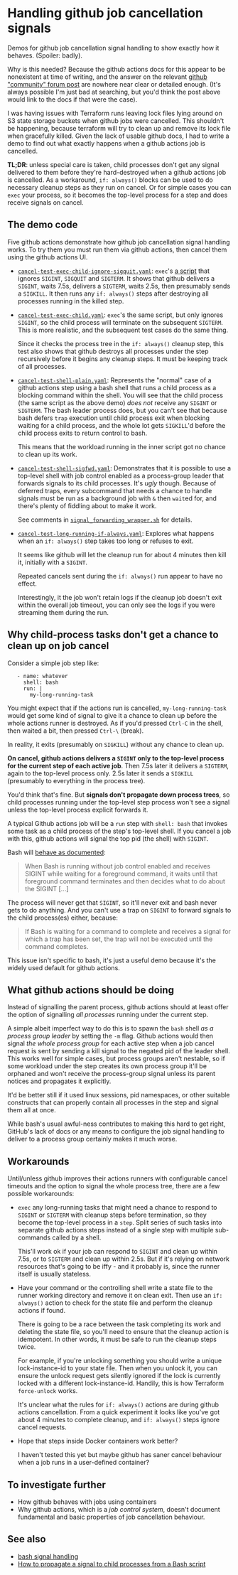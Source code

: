 # Handling github job cancellation signals

Demos for github job cancellation signal handling to show exactly how
it behaves. (Spoiler: badly).

Why is this needed? Because the github actions docs for this appear to be
nonexistent at time of writing, and the answer on the relevant [github
"community" forum post](https://github.com/orgs/community/discussions/26311)
are nowhere near clear or detailed enough. (It's always possible I'm just bad
at searching, but you'd think the post above would link to the docs if that
were the case).

I was having issues with Terraform runs leaving lock files lying around on S3
state storage buckets when github jobs were cancelled. This shouldn't be
happening, because terraform will try to clean up and remove its lock file when
gracefully killed. Given the lack of usable github docs, I had to write a demo
to find out what exactly happens when a github actions job is cancelled.

**TL;DR**: unless special care is taken, child processes don't get any signal
delivered to them before they're hard-destroyed when a github actions job is
cancelled. As a workaround, `if: always()` blocks can be used to do necessary
cleanup steps as they run on cancel. Or for simple cases you can `exec` your
process, so it becomes the top-level process for a step and does receive
signals on cancel.

## The demo code

Five github actions demonstrate how github job cancellation signal handling
works. To try them you must run them via github actions, then cancel them
using the github actions UI.

* [`cancel-test-exec-child-ignore-sigquit.yaml`](.github/workflows/cancel-test-exec-child-ignore-sigquit.yaml):
  `exec`'s [a script](./signaller.py) that ignores `SIGINT`, `SIGQUIT` and
  `SIGTERM`. It shows that github delivers a `SIGINT`, waits 7.5s, delivers a
  `SIGTERM`, waits 2.5s, then presumably sends a `SIGKILL`. It then runs any
  `if: always()` steps after destroying all processes running in the killed
  step.

* [`cancel-test-exec-child.yaml`](.github/workflows/cancel-test-exec-child.yaml):
  `exec`'s the same script, but only ignores `SIGINT`, so the child process
  will terminate on the subsequent `SIGTERM`. This is more realistic, and the
  subsequent test cases do the same thing.

  Since it checks the process tree in the `if: always()` cleanup step, this
  test also shows that github destroys all processes under the step recursively
  before it begins any cleanup steps. It must be keeping track of all
  processes.
  
* [`cancel-test-shell-plain.yaml`](.github/workflows/cancel-test-shell-plain.yaml):
  Represents the "normal" case of a github actions step using a bash shell that
  runs a child process as a blocking command within the shell. You will see that
  the child process (the same script as the above demo) *does not* receive any
  `SIGINT` or `SIGTERM`. The bash leader process does, but you can't see that because
  bash defers `trap` execution until child process exit when blocking waiting for
  a child process, and the whole lot gets `SIGKILL`'d before the child process exits
  to return control to bash.

  This means that the workload running in the inner script got no chance to clean up
  its work.

* [`cancel-test-shell-sigfwd.yaml`](.github/workflows/cancel-test-shell-sigfwd.yaml):
  Demonstrates that it is possible to use a top-level shell with job control
  enabled as a process-group leader that forwards signals to its child
  processes. It's *ugly* though. Because of deferred traps, every subcommand
  that needs a chance to handle signals must be run as a background job with
  `&` then `wait`ed for, and there's plenty of fiddling about to make it work.

  See comments in
  [`signal_forwarding_wrapper.sh`](./signal_forwarding_wrapper.sh) for details.

* [`cancel-test-long-running-if-always.yaml`](.github/workflows/cancel-test-long-running-if-always.yaml):
  Explores what happens when an `if: always()` step takes too long or
  refuses to exit.

  It seems like github will let the cleanup run for about 4 minutes then kill
  it, initially with a `SIGINT`.

  Repeated cancels sent during the `if: always()` run appear to have no effect.

  Interestingly, it the job won't retain logs if the cleanup job doesn't exit
  within the overall job timeout, you can only see the logs if you were
  streaming them during the run.

## Why child-process tasks don't get a chance to clean up on job cancel

Consider a simple job step like:

```
   - name: whatever
     shell: bash
     run: |
       my-long-running-task
```

You might expect that if the actions run is cancelled, `my-long-running-task`
would get some kind of signal to give it a chance to clean up before the whole
actions runner is destroyed. As if you'd pressed `Ctrl-C` in the shell, then
waited a bit, then pressed `Ctrl-\` (break).

In reality, it exits (presumably on `SIGKILL`) without any chance to clean up.

**On cancel, github actions delivers a `SIGINT` only to the top-level process
for the current step of each active job**. Then 7.5s later it delivers a
`SIGTERM`, again to the top-level process only. 2.5s later it sends a `SIGKILL`
(presumably to everything in the process tree).

You'd think that's fine. But **signals don't propagate down process trees**,
so child processes running under the top-level step process won't see a signal
unless the top-level process explicit forwards it.

A typical Github actions job will be a `run` step with `shell: bash` that
invokes some task as a child process of the step's top-level shell. If you
cancel a job with this, github actions will signal the top pid (the shell) with
`SIGINT`. 

Bash will [behave as documented](https://www.gnu.org/software/bash/manual/html_node/Signals.html):

> When Bash is running without job control enabled and receives SIGINT while
> waiting for a foreground command, it waits until that foreground command
> terminates and then decides what to do about the SIGINT [...]

The process will never get that `SIGINT`, so it'll never exit and bash never
gets to do anything. And you can't use a trap on `SIGINT` to forward signals
to the child process(es) either, because:

> If Bash is waiting for a command to complete and receives a signal for which
> a trap has been set, the trap will not be executed until the command
> completes.

This issue isn't specific to bash, it's just a useful demo because it's the
widely used default for github actions.

## What github actions should be doing

Instead of signalling the parent process, github actions should at least offer
the option of signalling *all processes* running under the current step.

A simple albeit imperfect way to do this is to spawn the `bash` shell *as a
process group leader* by setting the `-m` flag. Github actions would then
signal *the whole process group* for each active step when a job cancel request
is sent by sending a kill signal to the negated pid of the leader shell. This
works well for simple cases, but process groups aren't nestable, so if some
workload under the step creates its own process group it'll be orphaned and
won't receive the process-group signal unless its parent notices and propagates
it explicitly.

It'd be better still if it used linux sessions, pid namespaces, or other
suitable constructs that can properly contain all processes in the step and
signal them all at once.

While bash's usual awful-ness contributes to making this hard to get right,
GitHub's lack of docs or any means to configure the job signal handling to
deliver to a process group certainly makes it much worse.

## Workarounds

Until/unless github improves their actions runners with configurable cancel
timeouts and the option to signal the whole process tree, there are a few
possible workarounds:

* `exec` any long-running tasks that might need a chance to respond to `SIGINT`
  or `SIGTERM` with cleanup steps before termination, so they become the top-level
  process in a `step`. Split series of such tasks into separate github actions
  steps instead of a single step with multiple sub-commands called by a shell.

  This'll work ok if your job can respond to `SIGINT` and clean up within 7.5s,
  or to `SIGTERM` and clean up within 2.5s. But if it's relying on network
  resources that's going to be iffy - and it probably is, since the runner
  itself is usually stateless.

* Have your command or the controlling shell write a state file to the runner
  working directory and remove it on clean exit. Then use an `if: always()` action
  to check for the state file and perform the cleanup actions if found.

  There is going to be a race between the task completing its work and deleting the
  state file, so you'll need to ensure that the cleanup action is idempotent.
  In other words, it must be safe to run the cleanup steps twice.
  
  For example, if you're unlocking something you should write a unique
  lock-instance-id to your state file. Then when you unlock it, you can ensure
  the unlock request gets silently ignored if the lock is currently locked with
  a different lock-instance-id. Handily, this is how Terraform `force-unlock`
  works.

  It's unclear what the rules for `if: always()` actions are during github
  actions cancellation. From a quick experiment it looks like you've got about
  4 minutes to complete cleanup, and `if: always()` steps ignore cancel
  requests.

* Hope that steps inside Docker containers work better?

  I haven't tested this yet but maybe github has saner cancel behaviour when
  a job runs in a user-defined container?

## To investigate further

* How github behaves with jobs using containers
* Why github actions, which is a *job control system*, doesn't document
  fundamental and basic properties of job cancellation behaviour.

## See also

* [bash signal handling](https://www.gnu.org/software/bash/manual/html_node/Signals.html)
* [How to propagate a signal to child processes from a Bash script](https://linuxconfig.org/how-to-propagate-a-signal-to-child-processes-from-a-bash-script)
